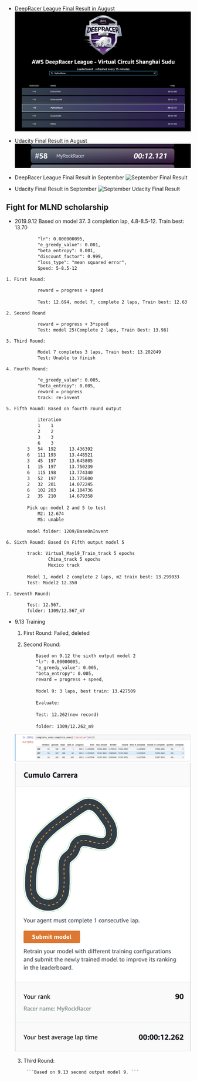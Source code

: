 - DeepRacer League Final Result in August
![August Final Result](images/DeepRacer_Rank_August_Final.png)

- Udacity Final Result in August
![August Udacity Final Result](images/Udacity_Rank_August_Final.png)

- DeepRacer League Final Result in September
![September Final Result]()

- Udacity Final Result in September
![September Udacity Final Result]()


## Fight for MLND scholarship 

- 2019.9.12 Based on model 37. 3 completion lap, 4.8-8.5-12. Train best: 13.70
```
			"lr": 0.000000095,
            "e_greedy_value": 0.001,
            "beta_entropy": 0.001,
            "discount_factor": 0.999,
            "loss_type": "mean squared error",
            Speed: 5-8.5-12

```

	1. First Round:            
```
            reward = progress + speed

            Test: 12.694, model 7, complete 2 laps, Train best: 12.63
```
	2. Second Round
```
			reward = progress + 3*speed
			Test: model 25(Complete 2 laps, Train Best: 13.98)
```

	3. Third Round:
```			reward = progress
			Model 7 completes 3 laps, Train best: 13.202049
			Test: Unable to finish
```

	4. Fourth Round: 
```
			"e_greedy_value": 0.005,
            "beta_entropy": 0.005,
            reward = progress
            track: re-invent
```
	5. Fifth Round: Based on fourth round output

```			
			iteration
			1    1
			2    2
			3    3
			6    3
 		3 	54 	192 	13.436392
 		6 	111 193 	13.448521
 		3 	45 	197 	13.645805
 		1 	15 	197 	13.750239
 		6 	115 198 	13.774340
 		3 	52 	197 	13.775600
 		2 	32 	201 	14.072245
 		6 	102 203 	14.104736
 		2 	35 	210 	14.679358

 		Pick up: model 2 and 5 to test
 			M2: 12.674
 			M5: unable

 		model folder: 1209/BaseOnInvent
```

	6. Sixth Round: Based On Fifth output model 5
```
		track: Virtual_May19_Train_track 5 epochs
				China_track 5 epochs
				Mexico track

		Model 1, model 2 complete 2 laps, m2 train best: 13.299033
		Test: Model2 12.350
```


	7. Seventh Round: 
```
		Test: 12.567, 
		folder: 1309/12.567_m7
```
- 9.13 Training

	1. First Round: Failed, deleted


	2. Second Round:
	```
 			Based on 9.12 the sixth output model 2
 			"lr": 0.00000005,
			"e_greedy_value": 0.005,
			"beta_entropy": 0.005,
			reward = progress + speed,

			Model 9: 3 laps, best train: 13.427509

			Evaluate: 

			Test: 12.262(new record)
			
			folder: 1309/12.262_m9
	```

	![Model 10 Training result](images/model10.png)
	![Temprary Result](images/model10_in_leaderboard.png)

	3. Third Round:

			```Based on 9.13 second output model 9. ```








			





			

			




 		













